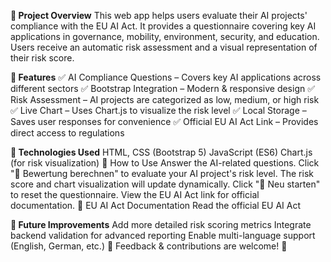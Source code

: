 **📌 Project Overview**
This web app helps users evaluate their AI projects' compliance with the EU AI Act. It provides a questionnaire covering key AI applications in governance, mobility, environment, security, and education. Users receive an automatic risk assessment and a visual representation of their risk score.

**🚀 Features**
✅ AI Compliance Questions – Covers key AI applications across different sectors
✅ Bootstrap Integration – Modern & responsive design
✅ Risk Assessment – AI projects are categorized as low, medium, or high risk
✅ Live Chart – Uses Chart.js to visualize the risk level
✅ Local Storage – Saves user responses for convenience
✅ Official EU AI Act Link – Provides direct access to regulations

**📂 Technologies Used**
HTML, CSS (Bootstrap 5)
JavaScript (ES6)
Chart.js (for risk visualization)
📖 How to Use
Answer the AI-related questions.
Click "📝 Bewertung berechnen" to evaluate your AI project's risk level.
The risk score and chart visualization will update dynamically.
Click "🔄 Neu starten" to reset the questionnaire.
View the EU AI Act link for official documentation.
🔗 EU AI Act Documentation
Read the official EU AI Act

**📌 Future Improvements**
Add more detailed risk scoring metrics
Integrate backend validation for advanced reporting
Enable multi-language support (English, German, etc.)
📢 Feedback & contributions are welcome! 🚀
